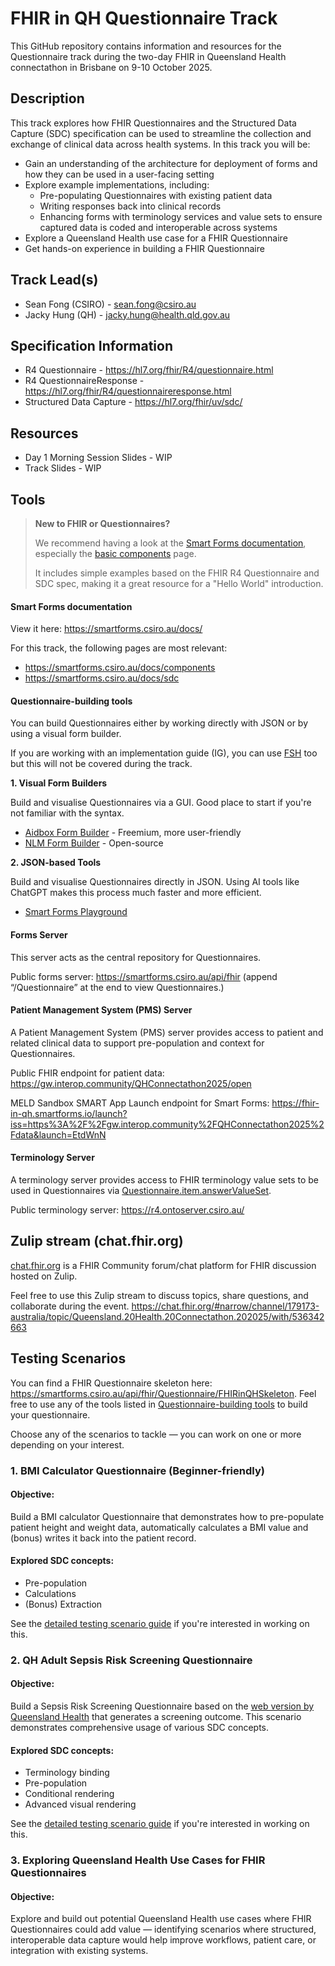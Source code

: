# FHIR in QH Questionnaire Track

This GitHub repository contains information and resources for the Questionnaire track during the two-day FHIR in Queensland Health connectathon in Brisbane on 9-10 October 2025.

## Description

This track explores how FHIR Questionnaires and the Structured Data Capture (SDC) specification can be used to streamline the collection and exchange of clinical data across health systems. In this track you will be:

- Gain an understanding of the architecture for deployment of forms and how they can be used in a user-facing setting
- Explore example implementations, including:
  - Pre-populating Questionnaires with existing patient data
  - Writing responses back into clinical records
  - Enhancing forms with terminology services and value sets to ensure captured data is coded and interoperable across systems
- Explore a Queensland Health use case for a FHIR Questionnaire
- Get hands-on experience in building a FHIR Questionnaire

## Track Lead(s)

- Sean Fong (CSIRO) - sean.fong@csiro.au
- Jacky Hung (QH) - jacky.hung@health.qld.gov.au

## Specification Information

- R4 Questionnaire - https://hl7.org/fhir/R4/questionnaire.html
- R4 QuestionnaireResponse - https://hl7.org/fhir/R4/questionnaireresponse.html
- Structured Data Capture - https://hl7.org/fhir/uv/sdc/

## Resources

- Day 1 Morning Session Slides - WIP
- Track Slides - WIP

## Tools

> **New to FHIR or Questionnaires?**
>
> We recommend having a look at the [Smart Forms documentation](https://smartforms.csiro.au/docs/), especially the [basic components](https://smartforms.csiro.au/docs/components) page.
>
> It includes simple examples based on the FHIR R4 Questionnaire and SDC spec, making it a great resource for a "Hello World" introduction.

#### Smart Forms documentation

View it here: https://smartforms.csiro.au/docs/

For this track, the following pages are most relevant:

- https://smartforms.csiro.au/docs/components
- https://smartforms.csiro.au/docs/sdc

#### Questionnaire-building tools

You can build Questionnaires either by working directly with JSON or by using a visual form builder.

If you are working with an implementation guide (IG), you can use [FSH](https://hl7.org/fhir/uv/shorthand/) too but this will not be covered during the track.

**1. Visual Form Builders**

Build and visualise Questionnaires via a GUI. Good place to start if you're not familiar with the syntax.

- [Aidbox Form Builder](https://form-builder.aidbox.app/) - Freemium, more user-friendly
- [NLM Form Builder](https://formbuilder.nlm.nih.gov/) - Open-source

**2. JSON-based Tools**

Build and visualise Questionnaires directly in JSON. Using AI tools like ChatGPT makes this process much faster and more efficient.

- [Smart Forms Playground](https://fhir-in-qh.smartforms.io/playground)

#### Forms Server

This server acts as the central repository for Questionnaires.

Public forms server: https://smartforms.csiro.au/api/fhir (append “/Questionnaire” at the end to view Questionnaires.)

#### Patient Management System (PMS) Server

A Patient Management System (PMS) server provides access to patient and related clinical data to support pre-population and context for Questionnaires.

Public FHIR endpoint for patient data: https://gw.interop.community/QHConnectathon2025/open

MELD Sandbox SMART App Launch endpoint for Smart Forms: https://fhir-in-qh.smartforms.io/launch?iss=https%3A%2F%2Fgw.interop.community%2FQHConnectathon2025%2Fdata&launch=EtdWnN

#### Terminology Server

A terminology server provides access to FHIR terminology value sets to be used in Questionnaires via [Questionnaire.item.answerValueSet](https://hl7.org/fhir/R4/questionnaire-definitions.html#Questionnaire.item.answerValueSet).

Public terminology server: https://r4.ontoserver.csiro.au/

## Zulip stream (chat.fhir.org)

[chat.fhir.org](https://chat.fhir.org) is a FHIR Community forum/chat platform for FHIR discussion hosted on Zulip.

Feel free to use this Zulip stream to discuss topics, share questions, and collaborate during the event. https://chat.fhir.org/#narrow/channel/179173-australia/topic/Queensland.20Health.20Connectathon.202025/with/536342663

## Testing Scenarios

You can find a FHIR Questionnaire skeleton here: https://smartforms.csiro.au/api/fhir/Questionnaire/FHIRinQHSkeleton. Feel free to use any of the tools listed in [Questionnaire-building tools](#questionnaire-building-tools) to build your questionnaire.

Choose any of the scenarios to tackle — you can work on one or more depending on your interest.

### 1. BMI Calculator Questionnaire (Beginner-friendly)

#### Objective:

Build a BMI calculator Questionnaire that demonstrates how to pre-populate patient height and weight data, automatically calculates a BMI value and (bonus) writes it back into the patient record.

#### Explored SDC concepts:

- Pre-population
- Calculations
- (Bonus) Extraction

See the [detailed testing scenario guide](testing-scenarios/bmi-scenario.md) if you're interested in working on this.

### 2. QH Adult Sepsis Risk Screening Questionnaire

#### Objective:

Build a Sepsis Risk Screening Questionnaire based on the [web version by Queensland Health](https://www.health.qld.gov.au/__data/assets/pdf_file/0019/1381330/adult-sepsis-screening-tool.pdf) that generates a screening outcome. This scenario demonstrates comprehensive usage of various SDC concepts.

#### Explored SDC concepts:

- Terminology binding
- Pre-population
- Conditional rendering
- Advanced visual rendering

See the [detailed testing scenario guide](testing-scenarios/sepsis-screening-scenario.md) if you're interested in working on this.

### 3. Exploring Queensland Health Use Cases for FHIR Questionnaires

#### Objective:

Explore and build out potential Queensland Health use cases where FHIR Questionnaires could add value — identifying scenarios where structured, interoperable data capture would help improve workflows, patient care, or integration with existing systems.
